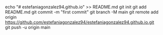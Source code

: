echo "# estefaniagonzalez94.github.io" >> README.md
git init
git add README.md
git commit -m "first commit"
git branch -M main
git remote add origin https://github.com/estefaniagonzalez94/estefaniagonzalez94.github.io.git
git push -u origin main
